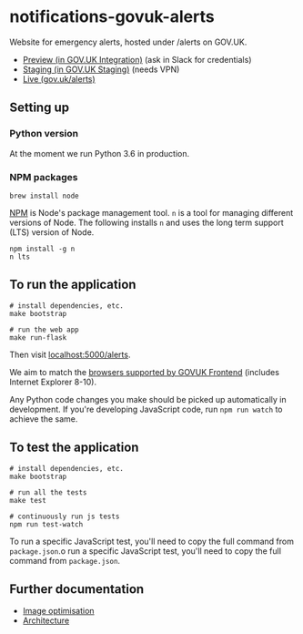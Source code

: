 # notifications-govuk-alerts

Website for emergency alerts, hosted under /alerts on GOV.UK.

- [Preview (in GOV.UK Integration)](https://www.integration.publishing.service.gov.uk/alerts) (ask in Slack for credentials)
- [Staging (in GOV.UK Staging)](https://www.staging.publishing.service.gov.uk/alerts) (needs VPN)
- [Live (gov.uk/alerts)](https://www.gov.uk/alerts)

## Setting up

### Python version

At the moment we run Python 3.6 in production.

### NPM packages

```shell
brew install node
```

[NPM](npmjs.org) is Node's package management tool. `n` is a tool for managing different versions of Node. The following installs `n` and uses the long term support (LTS) version of Node.

```shell
npm install -g n
n lts
```
## To run the application

```shell
# install dependencies, etc.
make bootstrap

# run the web app
make run-flask
```

Then visit [localhost:5000/alerts](http://localhost:5000/alerts).

We aim to match the [browsers supported by GOVUK Frontend](https://github.com/alphagov/govuk-frontend#browser-and-assistive-technology-support) (includes Internet Explorer 8-10).

Any Python code changes you make should be picked up automatically in development. If you're developing JavaScript code, run `npm run watch` to achieve the same.

## To test the application

```
# install dependencies, etc.
make bootstrap

# run all the tests
make test

# continuously run js tests
npm run test-watch
```

To run a specific JavaScript test, you'll need to copy the full command from `package.json`.o run a specific JavaScript test, you'll need to copy the full command from `package.json`.

## Further documentation

- [Image optimisation](docs/image-optimisation.md)
- [Architecture](docs/architecture.md)
